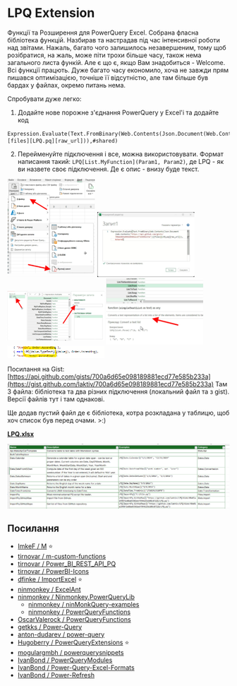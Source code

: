 # LPQ Extension

Функції та Розширення для PowerQuery Excel. Собрана фласна бібліотека функцій. Назбирав та настрадав під час інтенсивної роботи над звітами. Нажаль, багато чого залишилось незавершеним, тому щоб розібратися, на жаль, може піти трохи більше часу, також нема загального листа функій. Але є що є, якщо Вам знадобиться - Welcome.
Всі функції працють. Дуже багато часу економило, хоча не завжди прям пишався оптимізацією, точніше її відсутністю, але там більше був бардах у файлах, окремо питань нема.

Спробувати дуже легко:

1. Додайте нове порожне з'єднання PowerQuery у Excel'і та додайте код
```powerquery
Expression.Evaluate(Text.FromBinary(Web.Contents(Json.Document(Web.Contents("https://api.github.com/gists/700a6d65e098189881ecd77e585b233a"))[files][LPQ.pq][raw_url])),#shared)
```

2. Перейменуйте підключення і все, можна використовувати. Формат написання такий: `LPQ[List.MyFunction](Param1, Param2)`, де LPQ - як ви назвете своє підключення. Де є опис - внизу буде текст.

<img src="https://github.com/laktiv/LPQ/blob/main/Assets/lpq01.png?raw=true" width="200"/> <img src="https://github.com/laktiv/LPQ/blob/main/Assets/lpq02.png?raw=true" width="220"/>
<img src="https://github.com/laktiv/LPQ/blob/main/Assets/lpq03.png?raw=true" width="220"/> <img src="https://github.com/laktiv/LPQ/blob/main/Assets/lpq04.png?raw=true" width="220"/>
<img src="https://github.com/laktiv/LPQ/blob/main/Assets/lpq05.png?raw=true" width="220"/>

Посилання на Gist: [https://api.github.com/gists/700a6d65e098189881ecd77e585b233a](https://gist.github.com/laktiv/700a6d65e098189881ecd77e585b233a)
Там 3 файла: бібліотека та два різних підключення (локальний файл та з gist). Версії файлів тут і там однакові.

Ще додав пустий файл де є бібліотека, котра розкладана у таблицю, щоб хоч список був перед очами. >:)

**[LPQ.xlsx](https://github.com/laktiv/LPQ/blob/main/Assets/LPQ.xlsx)**

<img src="https://github.com/laktiv/LPQ/blob/main/Assets/lpq06.png?raw=true"/>



## Посилання

- [ImkeF / M](https://github.com/ImkeF/M) ⭐
- [tirnovar / m-custom-functions](https://github.com/tirnovar/m-custom-functions)
- [tirnovar / Power_BI_REST_API_PQ](https://github.com/tirnovar/Power_BI_REST_API_PQ)
- [tirnovar / PowerBI-Icons](https://github.com/tirnovar/PowerBI-Icons)
- [dfinke / ImportExcel](https://github.com/dfinke/ImportExcel) ⭐
- [ninmonkey / ExcelAnt](https://github.com/ninmonkey/ExcelAnt)
- [ninmonkey / Ninmonkey.PowerQueryLib](https://github.com/ninmonkey/Ninmonkey.PowerQueryLib)
	- [ninmonkey / ninMonkQuery-examples](https://github.com/ninmonkey/ninMonkQuery-examples)
	- [ninmonkey / PowerQueryFunctions](https://github.com/ninmonkey/PowerQueryFunctions)
- [OscarValerock / PowerQueryFunctions](https://github.com/OscarValerock/PowerQueryFunctions)
- [getkks / Power-Query](https://github.com/getkks/Power-Query)
- [anton-dudarev / power-query](https://github.com/anton-dudarev/power-query)
- [Hugoberry / PowerQueryExtensions](https://github.com/Hugoberry/PowerQueryExtensions) ⭐
- [mogulargmbh / powerquerysnippets](https://github.com/mogulargmbh/powerquerysnippets)
- [IvanBond / PowerQueryModules](https://github.com/IvanBond/PowerQueryModules)
- [IvanBond / Power-Query-Excel-Formats](https://github.com/IvanBond/Power-Query-Excel-Formats)
- [IvanBond / Power-Refresh](https://github.com/IvanBond/Power-Refresh)
